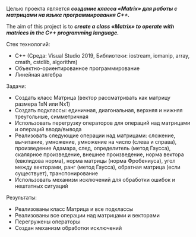 Целью проекта является ***создание класса «Matrix» для работы с матрицами на языке программирования C++.***

The aim of this project is to ***create a class «Matrix» to operate with matrices in the C++ programming language.***

Стек технологий:
- С++ (Среда: Visual Studio 2019, Библиотеки: iostream, iomanip, array, cmath, cstdlib, algorithm)
- Объектно-ориентированное программирование
- Линейная алгебра

Задачи:
- Создать класс Матрица (вектор рассматривать как матрицу размера 1xN или Nx1)
- Создать подклассы: единичная, диагональная, верхняя и нижняя треугольные, симметричная
- Использовать перегрузку операторов для операций над матрицами и операций ввода/вывода
- Реализовать следующие операции над матрицами: сложение, вычитание, умножение, умножение на число (слева и справа), произведение Адамара, след, определитель (метод Гаусса), скалярное произведение, внешнее произведение, норма вектора (евклидова норма), норма матрицы (норма Фробениуса), угол между векторами, ранг (метод Гаусса), обратная матрица (если существует), транспонирование
- Использовать механизм исключений для обработки ошибок и нештатных ситуаций

Результаты:
- Реализованы класс Матрица и все подклассы
- Реализованы все операции над матрицами и векторами
- Перегружены операторы
- Создан механизм обработки исключений
